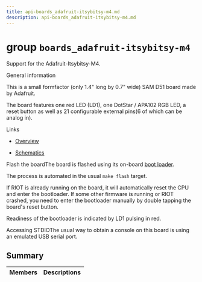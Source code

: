 ```yaml
---
title: api-boards_adafruit-itsybitsy-m4.md
description: api-boards_adafruit-itsybitsy-m4.md
---
```

# group `boards_adafruit-itsybitsy-m4` 

Support for the Adafruit-Itsybitsy-M4.

General information

This is a small formfactor (only 1.4" long by 0.7" wide) SAM D51 board made by Adafruit.

The board features one red LED (LD1), one DotStar / APA102 RGB LED, a reset button as well as 21 configurable external pins(6 of which can be analog in).

Links

* [Overview](https://learn.adafruit.com/introducing-adafruit-itsybitsy-m4?view=all)

* [Schematics](https://learn.adafruit.com/assets/55481)

Flash the boardThe board is flashed using its on-board [boot loader](https://github.com/adafruit/uf2-samdx1).

The process is automated in the usual `make flash` target.

If RIOT is already running on the board, it will automatically reset the CPU and enter the bootloader. If some other firmware is running or RIOT crashed, you need to enter the bootloader manually by double tapping the board's reset button.

Readiness of the bootloader is indicated by LD1 pulsing in red.

Accessing STDIOThe usual way to obtain a console on this board is using an emulated USB serial port.

## Summary

 Members                        | Descriptions                                
--------------------------------|---------------------------------------------

